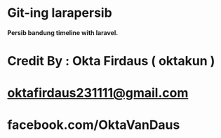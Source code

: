 # Git-ing larapersib

#### Persib bandung timeline with laravel.

# Credit By : Okta Firdaus ( oktakun )
# oktafirdaus231111@gmail.com
# facebook.com/OktaVanDaus
